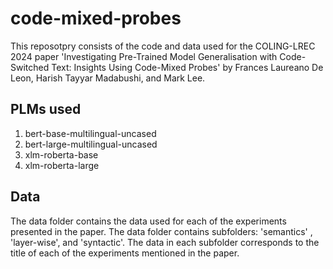 # code-mixed-probes
This reposotpry consists of the code and data used for the COLING-LREC 2024 paper 'Investigating Pre-Trained Model Generalisation with Code-Switched Text: Insights Using Code-Mixed Probes' by Frances Laureano De Leon, Harish Tayyar Madabushi, and Mark Lee. 

## PLMs used
1. bert-base-multilingual-uncased
2. bert-large-multilingual-uncased
3. xlm-roberta-base
4. xlm-roberta-large

## Data

The data folder contains the data used for each of the experiments presented in the paper. The data folder contains subfolders: 'semantics' , 'layer-wise', and 'syntactic'. The data in each subfolder corresponds to the title of each of the experiments mentioned in the paper. 



